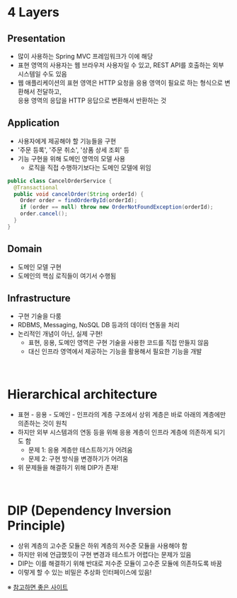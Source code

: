 # 4 Layers

## Presentation

- 많이 사용하는 Spring MVC 프레임워크가 이에 해당
- 표현 영역의 사용자는 웹 브라우저 사용자일 수 있고, REST API를 호출하는 외부 시스템일 수도 있음
- 웹 애플리케이션의 표현 영역은 HTTP 요청을 응용 영역이 필요로 하는 형식으로 변환해서 전달하고,<br>응용 영역의 응답을 HTTP 응답으로 변환해서 반환하는 것

## Application

- 사용자에게 제공해야 할 기능들을 구현
- '주문 등록', '주문 취소', '상품 상세 조회' 등
- 기능 구현을 위해 도메인 영역의 모델 사용
  - 로직을 직접 수행하기보다는 도메인 모델에 위임

```java
public class CancelOrderService {
  @Transactional
  public void cancelOrder(String orderId) {
    Order order = findOrderById(orderId);
    if (order == null) throw new OrderNotFoundException(orderId);
    order.cancel();
  }
}
```

## Domain

- 도메인 모델 구현
- 도메인의 핵심 로직들이 여기서 수행됨

## Infrastructure

- 구현 기술을 다룸
- RDBMS, Messaging, NoSQL DB 등과의 데이터 연동을 처리
- 논리적인 개념이 아닌, 실제 구현!
  - 표현, 응용, 도메인 영역은 구현 기술을 사용한 코드를 직접 만들지 않음
  - 대신 인프라 영역에서 제공하는 기능을 활용해서 필요한 기능을 개발

<br>

# Hierarchical architecture

- 표현 - 응용 - 도메인 - 인프라의 계층 구조에서 상위 계층은 바로 아래의 계층에만 의존하는 것이 원칙
- 하지만 외부 시스템과의 연동 등을 위해 응용 계층이 인프라 계층에 의존하게 되기도 함
  - 문제 1: 응용 계층만 테스트하기가 어려움
  - 문제 2: 구현 방식을 변경하기가 어려움
- 위 문제들을 해결하기 위해 DIP가 존재!

<br>

# DIP (Dependency Inversion Principle)

- 상위 계층의 고수준 모듈은 하위 계층의 저수준 모듈을 사용해야 함
- 하지만 위에 언급했듯이 구현 변경과 테스트가 어렵다는 문제가 있음
- DIP는 이를 해결하기 위해 반대로 저수준 모듈이 고수준 모듈에 의존하도록 바꿈
- 이렇게 할 수 있는 비밀은 추상화 인터페이스에 있음!

※ [참고하면 좋은 사이트](https://blog.hexabrain.net/395)
